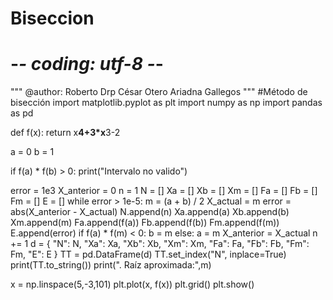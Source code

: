 # Biseccion
# -*- coding: utf-8 -*-
"""
@author: Roberto Drp
         César Otero
         Ariadna Gallegos
"""
#Método de bisección
import matplotlib.pyplot as plt
import numpy as np
import pandas as pd

def f(x):
    return x**4+3*x**3-2

a = 0
b = 1

if f(a) * f(b) > 0:
    print("Intervalo no valido")

error = 1e3
X_anterior = 0
n = 1
N = []
Xa = []
Xb = []
Xm = []
Fa = []
Fb = []
Fm = []
E = []
while error > 1e-5:
    m = (a + b) / 2
    X_actual = m
    error = abs(X_anterior - X_actual)
    N.append(n)
    Xa.append(a)
    Xb.append(b)
    Xm.append(m)
    Fa.append(f(a))
    Fb.append(f(b))
    Fm.append(f(m))
    E.append(error)
    if f(a) * f(m) < 0:
         b = m
    else:
         a = m
    X_anterior = X_actual
    n += 1
    d = {
        "N": N,
        "Xa": Xa,
        "Xb": Xb,
        "Xm": Xm,
        "Fa": Fa,
        "Fb": Fb,
        "Fm": Fm,
        "E": E
    }
TT = pd.DataFrame(d)
TT.set_index("N", inplace=True)
print(TT.to_string())
print(". Raíz aproximada:",m)

x = np.linspace(5,-3,101)
plt.plot(x, f(x))
plt.grid()
plt.show()


